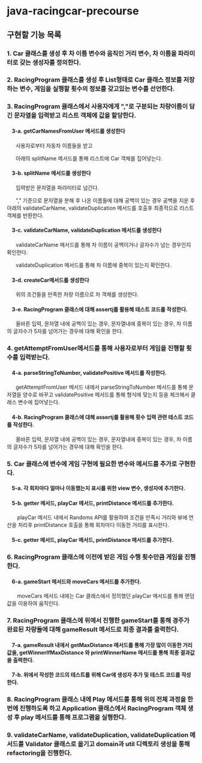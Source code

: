 # java-racingcar-precourse

## 구현할 기능 목록


### 1. Car 클래스를 생성 후 차 이름 변수와 움직인 거리 변수, 차 이름을 파라미터로 갖는 생성자를 정의한다.

### 2. RacingProgram 클래스를 생성 후 List형태로 Car 클래스 정보를 저장하는 변수, 게임을 실행할 횟수의 정보를 갖고있는 변수를 선언한다.

### 3. RacingProgram 클래스에서 사용자에게 ","로 구분되는 차량이름이 담긴 문자열을 입력받고 리스트 객체에 값을 할당한다.

  ####  &nbsp;&nbsp;&nbsp;&nbsp;3-a. getCarNamesFromUser 메서드를 생성한다

  &nbsp;&nbsp;&nbsp;&nbsp;&nbsp;&nbsp;사용자로부터 자동차 이름들을 받고
  
  &nbsp;&nbsp;&nbsp;&nbsp;&nbsp;&nbsp;아래의 splitName 메서드를 통해 리스트에 Car 객체를 집어넣는다.

  ####  &nbsp;&nbsp;&nbsp;&nbsp;3-b. splitName 메서드를 생성한다

  &nbsp;&nbsp;&nbsp;&nbsp;&nbsp;&nbsp;입력받은 문자열을 파라미터로 넘긴다.
  
  &nbsp;&nbsp;&nbsp;&nbsp;&nbsp;&nbsp;"," 기준으로 문자열을 분해 후 나온 이름들에 대해 공백이 있는 경우 공백을 지운 후 아래의 validateCarName, validateDuplication 메서드를 호출후 최종적으로 리스트 객체를 반환한다.

  ####  &nbsp;&nbsp;&nbsp;&nbsp;3-c.  validateCarName, validateDuplication 메서드를 생성한다

  &nbsp;&nbsp;&nbsp;&nbsp;&nbsp;&nbsp;validateCarName 메서드를 통해 차 이름이 공백이거나 글자수가 넘는 경우인지 확인한다.
  
  &nbsp;&nbsp;&nbsp;&nbsp;&nbsp;&nbsp;validateDuplication 메서드를 통해 차 이름에 중복이 있는지 확인한다.

  ####  &nbsp;&nbsp;&nbsp;&nbsp;3-d. createCar메서드를 생성한다

  &nbsp;&nbsp;&nbsp;&nbsp;&nbsp;&nbsp;위의 조건들을 만족한 차량 이름으로 차 객체를 생성한다.

  ####  &nbsp;&nbsp;&nbsp;&nbsp;3-e. RacingProgram 클래스에 대해 assertj를 활용해 테스트 코드를 작성한다.

  &nbsp;&nbsp;&nbsp;&nbsp;&nbsp;&nbsp;올바른 입력, 문자열 내에 공백이 있는 경우, 문자열내에 중복이 있는 경우, 차 이름의 글자수가 5자를 넘어가는 경우에 대해 확인을 한다.

### 4. getAttemptFromUser메서드를 통해 사용자로부터 게임을 진행할 횟수를 입력받는다.

  ####  &nbsp;&nbsp;&nbsp;&nbsp;4-a. parseStringToNumber, validatePositive 메서드를 작성한다.

  &nbsp;&nbsp;&nbsp;&nbsp;&nbsp;&nbsp;getAttemptFromUser 메서드 내에서 parseStringToNumber 메서드를 통해 문자열을 양수로 바꾸고 validatePositive 메서드를 통해 형식에 맞는지 등을 체크해서 클래스 변수에 집어넣는다.

  ####  &nbsp;&nbsp;&nbsp;&nbsp;4-b. RacingProgram 클래스에 대해 assertj를 활용해 횟수 입력 관련 테스트 코드를 작성한다.

  &nbsp;&nbsp;&nbsp;&nbsp;&nbsp;&nbsp;올바른 입력, 문자열 내에 공백이 있는 경우, 문자열내에 중복이 있는 경우, 차 이름의 글자수가 5자를 넘어가는 경우에 대해 확인을 한다.

### 5. Car 클래스에 변수에 게임 구현에 필요한 변수와 메서드를 추가로 구현한다.

  ####  &nbsp;&nbsp;&nbsp;&nbsp;5-a. 각 회차마다 얼마나 이동했는지 표시를 위한 view 변수, 생성자에 추가한다.

  ####  &nbsp;&nbsp;&nbsp;&nbsp;5-b. getter 메서드, playCar 메서드, printDistance 메서드를 추가한다.
  
  &nbsp;&nbsp;&nbsp;&nbsp;&nbsp;&nbsp; playCar 메서드 내에서 Randoms API를 활용하여 조건을 만족시 거리와 뷰에 연산을 처리후 printDistance 호출을 통해 회차마다 이동한 거리를 표시한다.

  #### &nbsp;&nbsp;&nbsp;&nbsp;5-c. getter 메서드, playCar 메서드, printDistance 메서드를 추가한다.

### 6. RacingProgram 클래스에 이전에 받은 게임 수행 횟수만큼 게임을 진행한다.

  ####  &nbsp;&nbsp;&nbsp;&nbsp;6-a. gameStart 메서드와 moveCars 메서드를 추가한다.

  &nbsp;&nbsp;&nbsp;&nbsp;&nbsp;&nbsp; moveCars 메서드 내에는 Car 클래스에서 정의했던 playCar 메서드를 통해 랜덤값을 이용하여 움직인다.

### 7. RacingProgram 클래스에 위에서 진행한 gameStart를 통해 경주가 완료된 차량들에 대해 gameResult 메서드로 최종 결과를 출력한다.

  ####  &nbsp;&nbsp;&nbsp;&nbsp;7-a. gameResult 내에서 getMaxDistance 메서드를 통해 가장 많이 이동한 거리값을, getWinnerIfMaxDistance 와 printWinnerName 메서드를 통해 최종 결과값을 출력한다.

  ####  &nbsp;&nbsp;&nbsp;&nbsp;7-b. 위에서 작성한 코드의 테스트를 위해 Car에 생성자 추가 및 테스트 코드를 작성한다. 

### 8. RacingProgram 클래스 내에 Play 메서드를 통해 위의 전체 과정을 한번에 진행하도록 하고 Application 클래스에서 RacingProgram 객체 생성 후 play 메서드를 통해 프로그램을 실행한다.

### 9. validateCarName, validateDuplication, validateDuplication 메서드를 Validator 클래스로 옮기고 domain과 util 디렉토리 생성을 통해 refactoring을 진행한다. 
